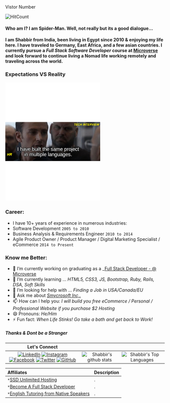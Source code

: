 <!--
**smy5152/smy5152** is a ✨ _special_ ✨ repository because its `README.md` (this file) appears on your GitHub profile.
--> Vistor Number 
![HitCount](http://hits.dwyl.com/smy5152/smy5152.svg)

#### Who am I? I am Spider-Man. Well, not really but its a good dialogue...
#### I am Shabbir from India, been living in Egypt since 2010 & enjoying my life here. I have traveled to Germany, East Africa, and a few asian countries. I currently pursue a _Full Stack Software Developer_ course at [Microverse](http://bit.ly/fullstackdev-free) and look forward to continue living a Nomad life working remotely and traveling across the world.

### Expectations VS Reality
<img src="Webp.net-gifmaker.gif" alt="Welcome!" width="300"/>

### Career:
- I have 10+ years of experience in numerous industries:
- Software Development `2005 to 2010`
- Business Analysis & Requirements Engineer `2010 to 2014`
- Agile Product Owner / Product Manager / Digital Marketing Specialist / eCommerce `2014 to Present`
### Know me Better:
- 🔭 I’m currently working on graduating as a _[Full Stack Developer - @ Microverse](http://bit.ly/fullstackdev-free)
- 🌱 I’m currently learning ... _HTML5, CSS3, JS, Bootstrap, Ruby, Rails, DSA, Soft Skills_
- 🤔 I’m looking for help with ... _Finding a Job in USA/Canada/EU_
- 💬 Ask me about _[Smycrosoft Inc,.](https://Smycrosoft.com)_
- 📫 How can I help you: _I will build you free eCommerce / Personal / Professional Website if you purchase $2 Hosting_
- 😄 Pronouns: _He/Him_
- ⚡ Fun fact: _When Life Stinks! Go take a bath and get back to Work!_
##### Thanks & Dont be a Stranger


| Let's Connect |  |  |
| :---: | :---: | :---: |
| <a href="https://www.linkedin.com/in/shabbirmyamani" target="_blank"><img src="https://img.shields.io/badge/LinkedIn-%230077B5.svg?&style=flat-square&logo=linkedin&logoColor=white" alt="LinkedIn"></a> <a href="https://www.instagram.com/smy_misr" target="_blank"><img src="https://img.shields.io/badge/Instagram-%23E4405F.svg?&style=flat-square&logo=instagram&logoColor=white" alt="Instagram"></a> <a href="https://www.facebook.com/smymisr" target="_blank"><img src="https://img.shields.io/badge/Facebook-%231877F2.svg?&style=flat-square&logo=facebook&logoColor=white" alt="Facebook"></a> <a href="https://www.twitter.com/smymisr" target="_blank"><img alt="Twitter" src="https://img.shields.io/twitter/follow/smymisr?style=social"></a> <a href="https://github.com/smy5152" target="_blank"><img alt="GitHub" src="https://img.shields.io/github/followers/smy5152?style=social"></a> | ![Shabbir's github stats](https://github-readme-stats.vercel.app/api?username=smy5152&theme=solarized-light&show_icons=true&text_color=black) | ![Shabbir's Top Languages](https://github-readme-stats.vercel.app/api/top-langs/?username=smy5152&theme=dark)|

| Affiliates| Description |
| :--- | :--- |
|`*`<a href="https://bit.ly/smyhost" target=_blank alt="SSD Unlimited Hosting">SSD Unlimited Hosting</a>|.|
|`*`<a href="https://bit.ly/fullstackdev-free" target=_blank alt="Full Stack Developer">Become A Full Stack Developer</a>|.|
|`*`<a href="https://bit.ly/english-tutors-experts" target=_blank alt="English Fluency">English Tutoring from Native Speakers</a>|.|
